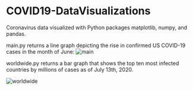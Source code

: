 # COVID19-DataVisualizations

Coronavirus data visualized with Python packages matplotlib, numpy, and pandas. 

main.py returns a line graph depicting the rise in confirmed US COVID-19 cases in the month of June:
![main](https://user-images.githubusercontent.com/43519256/87344938-40cb2500-c51d-11ea-9c20-deed1d1fb747.png)

worldwide.py returns a bar graph that shows the top ten most infected countries by millions of cases as of July 13th, 2020. 

![worldwide](https://user-images.githubusercontent.com/43519256/87345383-fbf3be00-c51d-11ea-83b9-eadf91eb1dbd.png)
